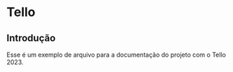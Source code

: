 # Tello
## Introdução

Esse é um exemplo de arquivo para a documentação do projeto com o Tello 2023.

